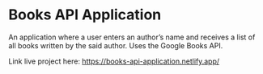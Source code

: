 # Books API Application
An application where a user enters an author’s name and receives a list of all books written by the said author. Uses the Google Books API. 

Link live project here: 
https://books-api-application.netlify.app/
